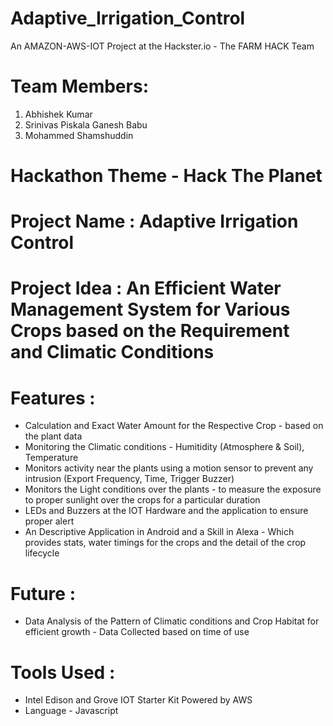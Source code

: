 # Adaptive_Irrigation_Control
An AMAZON-AWS-IOT Project at the Hackster.io - The FARM HACK Team

# Team Members: 
1. Abhishek Kumar 
2. Srinivas Piskala Ganesh Babu
3. Mohammed Shamshuddin

# Hackathon Theme - Hack The Planet

# Project Name : Adaptive Irrigation Control
# Project Idea : An Efficient Water Management System for Various Crops based on the Requirement and Climatic Conditions

# Features :
* Calculation and Exact Water Amount for the Respective Crop - based on the plant data
* Monitoring the Climatic conditions - Humitidity (Atmosphere & Soil), Temperature
* Monitors activity near the plants using a motion sensor to prevent any intrusion (Export Frequency, Time, Trigger Buzzer)
* Monitors the Light conditions over the plants - to measure the exposure to proper sunlight over the crops for a particular duration
* LEDs and Buzzers at the IOT Hardware and the application to ensure proper alert
* An Descriptive Application in Android and a Skill in Alexa - Which provides stats, water timings for the crops and the detail of the crop lifecycle
# Future :
* Data Analysis of the Pattern of Climatic conditions and Crop Habitat for efficient growth - Data Collected based on time of use


# Tools Used :
* Intel Edison and Grove IOT Starter Kit Powered by AWS
* Language - Javascript





